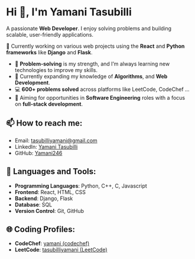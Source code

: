 

# Hi 👋, I'm Yamani Tasubilli

A passionate **Web Developer**. I enjoy solving problems and building scalable, user-friendly applications.

🔭 Currently working on various web projects using the **React**  and **Python frameworks** like **Django** and **Flask**.

- 💪 **Problem-solving** is my strength, and I’m always learning new technologies to improve my skills.
- 🌱 Currently expanding my knowledge of **Algorithms**, and **Web Development**.
- 💻 **600+ problems solved** across platforms like LeetCode, CodeChef ...
- 🎯 Aiming for opportunities in **Software Engineering** roles with a focus on **full-stack development**.

## 📫 How to reach me:
- Email: [tasubilliyamani@gmail.com](mailto:tasubilliyamani@gmail.com)
- LinkedIn: [Yamani Tasubilli](https://www.linkedin.com/in/yamani-tasubilli-724502227/)
- GitHub: [Yamani246](https://github.com/Yamani246)

## 🔧 Languages and Tools:
- **Programming Languages**: Python, C++, C, Javascript
- **Frontend**: React, HTML, CSS
- **Backend**: Django, Flask
- **Database**: SQL
- **Version Control**: Git, GitHub

## 🌐 Coding Profiles:
- **CodeChef**: [yamani (codechef)](https://www.codechef.com/users/yamani) 
- **LeetCode**: [tasubilliyamani (LeetCode)](https://leetcode.com/u/tasubilliyamani/) 


